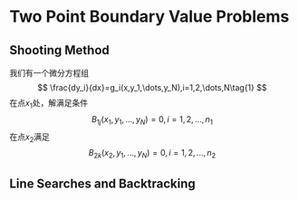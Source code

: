 # Two Point Boundary Value Problems

## Shooting Method
我们有一个微分方程组
$$
\frac{dy_i}{dx}=g_i(x,y_1,\dots,y_N),i=1,2,\dots,N\tag{1}
$$
在点$x_1$处，解满足条件
$$
B_{1j}(x_1,y_1,\dots,y_N)=0,i=1,2,\dots,n_1\tag{2}
$$
在点$x_2$满足
$$
B_{2k}(x_2,y_1,\dots,y_N)=0,i=1,2,\dots,n_2\tag{3}
$$
## Line Searches and Backtracking

<!--stackedit_data:
eyJoaXN0b3J5IjpbODY4MDk5NzQsLTEyNDg0NjYwOTUsLTIwOD
g3NDY2MTJdfQ==
-->